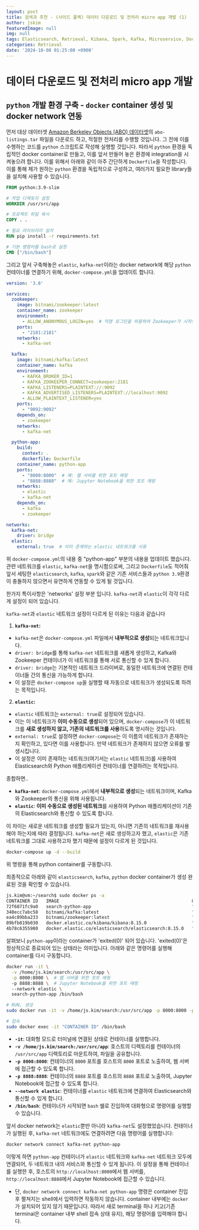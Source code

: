 ```yaml
---
layout: post
title: 검색과 추천 - (사이드 플젝) 데이터 다운로드 및 전처리 micro app 개발 (1)
author: jskim
featuredImage: null
img: null
tags: Elasticsearch, Retrieval, Kibana, Spark, Kafka, Microservice, Docker, Recommendation system, Search Engine, Side project, VectorDB
categories: Retrieval
date: '2024-10-08 01:25:00 +0900'
---
```


# 데이터 다운로드 및 전처리 micro app 개발

## `python` 개발 환경 구축 - `docker` container 생성 및 docker network 연동

먼저 대상 데이터셋 [Amazon Berkeley Objects (ABO) 데이터셋](https://amazon-berkeley-objects.s3.amazonaws.com/index.html)의 `abo-listings.tar` 파일을 다운로드 하고, 적절한 전처리를 수행할 것입니다.
그 전에 이를 수행하는 코드를 `python` 스크립트로 작성해 실행할 것입니다. 따라서 `python` 환경을 독립적인 docker container로 만들고, 이를 앞서 만들어 놓은 환경에 integration을 시켜놓으려 합니다.
이를 위해서 아래와 같이 아주 간단하게 `Dockerfile`을 작성합니다. 이를 통해 제가 원하는 `python` 환경을 독립적으로 구성하고, 여러가지 필요한 library들을 설치해 사용할 수 있습니다.

```Dockerfile
FROM python:3.9-slim

# 작업 디렉토리 설정
WORKDIR /usr/src/app

# 프로젝트 파일 복사
COPY . .

# 필요 라이브러리 설치
RUN pip install -r requirements.txt

# 기본 명령어를 bash로 설정
CMD ["/bin/bash"]
```

그리고 앞서 구축해놓은 `elastic`, `kafka-net`이라는 docker network에 해당 `python` 컨테이너를 연결하기 위해, `docker-compose.yml`을 업데이트 합니다.

```docker-compose.yml
version: '3.8'

services:
  zookeeper:
    image: bitnami/zookeeper:latest
    container_name: zookeeper
    environment:
      - ALLOW_ANONYMOUS_LOGIN=yes  # 익명 로그인을 허용하여 Zookeeper가 시작되도록 설정
    ports:
      - "2181:2181"
    networks:
      - kafka-net

  kafka:
    image: bitnami/kafka:latest
    container_name: kafka
    environment:
      - KAFKA_BROKER_ID=1
      - KAFKA_ZOOKEEPER_CONNECT=zookeeper:2181
      - KAFKA_LISTENERS=PLAINTEXT://:9092
      - KAFKA_ADVERTISED_LISTENERS=PLAINTEXT://localhost:9092
      - ALLOW_PLAINTEXT_LISTENER=yes
    ports:
      - "9092:9092"
    depends_on:
      - zookeeper
    networks:
      - kafka-net

  python-app:
    build:
      context: .
      dockerfile: Dockerfile
    container_name: python-app
    ports:
      - "8000:8000"  # 예: 웹 서버를 위한 포트 매핑
      - "8888:8888"  # 예: Jupyter Notebook을 위한 포트 매핑
    networks:
      - elastic
      - kafka-net
    depends_on:
      - kafka
      - zookeeper

networks:
  kafka-net:
    driver: bridge
  elastic:
    external: true  # 이미 존재하는 elastic 네트워크를 사용
```
위 `docker-compose.yml`의 내용 중 "python-app" 부분의 내용을 업데이트 했습니다. 관련 네트워크를 `elastic`, `kafka-net`을 명시함으로써, 그리고 `Dockerfile`도 적어줘 앞서 세팅한 `elasticsearch`, `kafka`, `spark`와 같은 기존 서비스들과 `python 3.9`환경이 충돌하지 않으면서 유연하게 연동할 수 있게 될 것입니다.

한가지 특이사항은 'networks' 설정 부분 입니다. `kafka-net`과 `elastic`이 각각 다르게 설정이 되어 있습니다.

`kafka-net`과 `elastic` 네트워크 설정이 다르게 된 이유는 다음과 같습니다

1. **`kafka-net`:**
- `kafka-net`은 `docker-compose.yml` 파일에서 **내부적으로 생성**되는 네트워크입니다.
- `driver: bridge`를 통해 `kafka-net` 네트워크를 새롭게 생성하고, Kafka와 Zookeeper 컨테이너가 이 네트워크를 통해 서로 통신할 수 있게 합니다.
- `driver: bridge`는 기본적인 네트워크 드라이버로, 동일한 네트워크에 연결된 컨테이너들 간의 통신을 가능하게 합니다.
- 이 설정은 `docker-compose up`을 실행할 때 자동으로 네트워크가 생성되도록 하려는 목적입니다.

2. **`elastic`:**
- `elastic` 네트워크는 `external: true`로 설정되어 있습니다.
- 이는 이 네트워크가 **이미 수동으로 생성**되어 있으며, `docker-compose`가 이 네트워크를 **새로 생성하지 않고, 기존의 네트워크를 사용**하도록 명시하는 것입니다.
- `external: true`로 설정하면 `docker-compose`는 이 이름의 네트워크가 존재하는지 확인하고, 있다면 이를 사용합니다. 만약 네트워크가 존재하지 않으면 오류를 발생시킵니다.
- 이 설정은 이미 존재하는 네트워크(여기서는 `elastic` 네트워크)를 사용하여 Elasticsearch와 Python 애플리케이션 컨테이너를 연결하려는 목적입니다.

종합하면..
- **`kafka-net`**: `docker-compose.yml`에서 **내부적으로 생성**되는 네트워크이며, Kafka와 Zookeeper의 통신을 위해 사용됩니다.
- **`elastic`**: **이미 수동으로 생성된 네트워크**를 사용하여 Python 애플리케이션이 기존의 Elasticsearch와 통신할 수 있도록 합니다.

이 차이는 새로운 네트워크를 생성할 필요가 있는지, 아니면 기존의 네트워크를 재사용해야 하는지에 따라 결정됩니다. `kafka-net`은 새로 생성하고자 했고, `elastic`은 기존 네트워크를 그대로 사용하고자 했기 때문에 설정이 다르게 된 것입니다.

```bash
docker-compose up -d --build
```
위 명령을 통해 python container를 구동합니다.

최종적으로 아래와 같이 `elasticsearch`, `kafka`, `python` docker container가 생성 완료된 것을 확인할 수 있습니다.

```bash
js.kim@vm:~/search$ sudo docker ps -a
CONTAINER ID   IMAGE                                                  COMMAND                  CREATED          STATUS                      PORTS                                                                                  NAMES
72f6871fc9a0   search-python-app                                      "/bin/bash"              36 seconds ago   Exited (0) 35 seconds ago                                                                                          python-app
340ecc7abc58   bitnami/kafka:latest                                   "/opt/bitnami/script…"   8 minutes ago    Up 8 minutes                0.0.0.0:9092->9092/tcp, :::9092->9092/tcp                                              kafka
ea4c89bba233   bitnami/zookeeper:latest                               "/opt/bitnami/script…"   8 minutes ago    Up 8 minutes                2888/tcp, 3888/tcp, 0.0.0.0:2181->2181/tcp, :::2181->2181/tcp, 8080/tcp                zookeeper
09bfb819b030   docker.elastic.co/kibana/kibana:8.15.0                 "/bin/tini -- /usr/l…"   28 hours ago     Up 28 hours                 0.0.0.0:5601->5601/tcp, :::5601->5601/tcp                                              kibana
4b78c6355980   docker.elastic.co/elasticsearch/elasticsearch:8.15.0   "/bin/tini -- /usr/l…"   28 hours ago     Up 28 hours                 0.0.0.0:9200->9200/tcp, :::9200->9200/tcp, 0.0.0.0:9300->9300/tcp, :::9300->9300/tcp   elasticsearch
```

살펴보니 `python-app`이라는 container가 'exited(0)' 되어 있습니다. 'exited(0)'은 정상적으로 종료되어 있는 상태라는 의미입니다.
아래와 같은 명령어를 실행해 container를 다시 구동합니다.

```bash
docker run -it \
  -v /home/js.kim/search:/usr/src/app \
  -p 8000:8000 \  # 웹 서버를 위한 포트 매핑
  -p 8888:8888 \  # Jupyter Notebook을 위한 포트 매핑
  --network elastic \
  search-python-app /bin/bash

# RUN, 생성
sudo docker run -it -v /home/js.kim/search:/usr/src/app -p 8000:8000 -p 8888:8888 --network elastic search-python-app /bin/bash

# 접속
sudo docker exec -it "CONTAINER ID" /bin/bash
```

- **`-it`**: 대화형 모드로 터미널에 연결된 상태로 컨테이너를 실행합니다.
- **`-v /home/js.kim/search:/usr/src/app`**: 호스트의 디렉토리를 컨테이너의 `/usr/src/app` 디렉토리로 마운트하여, 파일을 공유합니다.
- **`-p 8000:8000`**: 컨테이너의 `8000` 포트를 호스트의 `8000` 포트로 노출하여, 웹 서버에 접근할 수 있도록 합니다.
- **`-p 8888:8888`**: 컨테이너의 `8888` 포트를 호스트의 `8888` 포트로 노출하여, Jupyter Notebook에 접근할 수 있도록 합니다.
- **`--network elastic`**: 컨테이너를 `elastic` 네트워크에 연결하여 Elasticsearch와 통신할 수 있게 합니다.
- **`/bin/bash`**: 컨테이너가 시작되면 `bash` 쉘로 진입하여 대화형으로 명령어를 실행할 수 있습니다.

앞서 docker network는 `elastic`뿐만 아니라 `kafka-net`도 설정했었습니다.
컨테이너가 실행된 후, `kafka-net` 네트워크에도 연결하려면 다음 명령어를 실행합니다:

```bash
docker network connect kafka-net python-app
```

이렇게 하면 `python-app` 컨테이너가 `elastic` 네트워크와 `kafka-net` 네트워크 모두에 연결되어, 두 네트워크 내의 서비스와 통신할 수 있게 됩니다.
이 설정을 통해 컨테이너를 실행한 후, 호스트의 `http://localhost:8000`에서 웹 서버를, `http://localhost:8888`에서 Jupyter Notebook에 접근할 수 있습니다.

+ 단, `docker network connect kafka-net python-app` 명령은 container 진입 후 펼쳐지는 shell에서 입력하면 작동하지 않습니다. container 내부에는 `docker`가 설치되어 있지 않기 때문입니다.
따라서 새로 terminal을 하나 키고(기존 terminal은 container 내부 shell 접속 상태 유지), 해당 명령어를 입력해야 합니다.